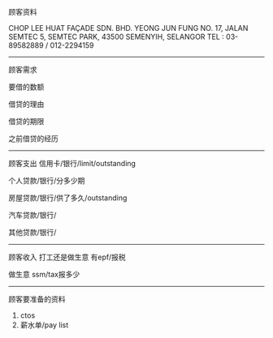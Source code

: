 顾客资料

CHOP LEE HUAT FAÇADE SDN. BHD. YEONG JUN FUNG NO. 17, JALAN SEMTEC 5, SEMTEC PARK, 43500 SEMENYIH, SELANGOR TEL : 03-89582889 / 012-2294159

-----------------
顾客需求


要借的数额

借贷的理由

借贷的期限

之前借贷的经历


--------------
顾客支出
信用卡/银行/limit/outstanding


个人贷款/银行/分多少期

房屋贷款/银行/供了多久/outstanding

汽车贷款/银行/


其他贷款/银行/

-----------
顾客收入
打工还是做生意
有epf/报税

做生意 ssm/tax报多少

-------
顾客要准备的资料
1. ctos
2. 薪水单/pay list




